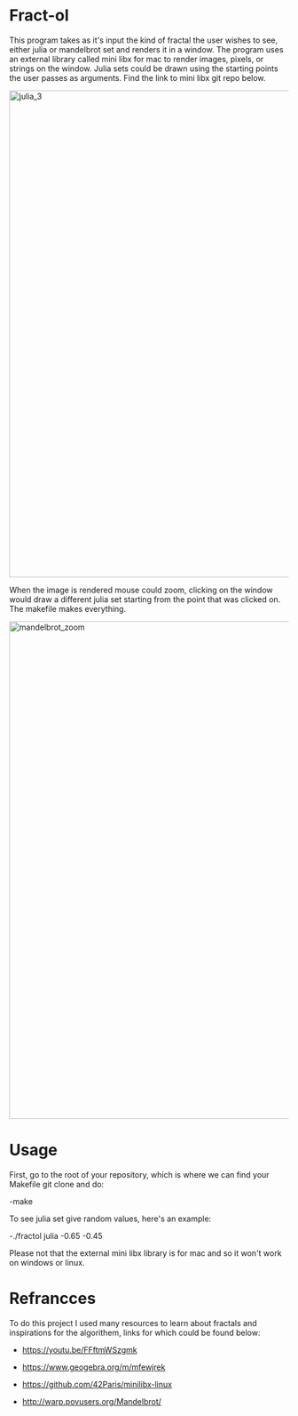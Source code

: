 # Fract-ol
This program takes as it's input the kind of fractal the user wishes to see, either julia or mandelbrot set
and renders it in a window. The program uses an external library called mini libx 
for mac to render images, pixels, or strings on the window. Julia sets could be drawn using the starting points the
user passes as arguments.
Find the link to mini libx git repo below.


 <img width="876" alt="julia_3" src="https://user-images.githubusercontent.com/35448350/220626126-63d57638-63ad-4472-b6c7-ec1e48394a3e.png">


When the image is rendered mouse could zoom, clicking on the window would draw a different julia set starting from the
point that was clicked on. The makefile makes everything. 


<img width="895" alt="mandelbrot_zoom" src="https://user-images.githubusercontent.com/35448350/220627254-903cd737-7158-40fe-9ad6-d18ac26fddd4.png">


# Usage
First, go to the root of your repository, which is where we can find your Makefile git clone and do:

-make

To see julia set give random values, here's an example:

-./fractol julia -0.65 -0.45

 Please not that the external mini libx library is for mac and so it won't work on windows or linux.

# Refrancces
To do this project I used many resources to learn about fractals and inspirations for the algorithem, links for which could be found below:

- https://youtu.be/FFftmWSzgmk

- https://www.geogebra.org/m/mfewjrek

- https://github.com/42Paris/minilibx-linux

- http://warp.povusers.org/Mandelbrot/
